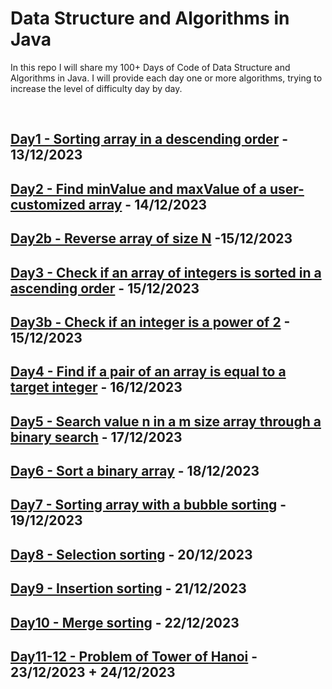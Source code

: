 # Data Structure and Algorithms in Java

In this repo I will share my 100+ Days of Code of Data Structure and Algorithms in Java.
I will provide each day one or more algorithms, trying to increase the level of difficulty day by day.


<br>


## [Day1 - Sorting array in a descending order](https://github.com/gabrieledore/DS-and-Algorithms-in-Java/blob/main/Day1.java) - 13/12/2023
## [Day2 - Find minValue and maxValue of a user-customized array](https://github.com/gabrieledore/DS-and-Algorithms-in-Java/blob/main/Day2.java) - 14/12/2023
## [Day2b - Reverse array of size N](https://github.com/gabrieledore/DS-and-Algorithms-in-Java/blob/main/Day2b.java) -15/12/2023
## [Day3 - Check if an array of integers is sorted in a ascending order](https://github.com/gabrieledore/DS-and-Algorithms-in-Java/blob/main/Day3.java) - 15/12/2023
## [Day3b - Check if an integer is a power of 2](https://github.com/gabrieledore/DS-and-Algorithms-in-Java/blob/main/Day3b.java) - 15/12/2023
## [Day4 - Find if a pair of an array is equal to a target integer](https://github.com/gabrieledore/DS-and-Algorithms-in-Java/blob/main/Day4.java) - 16/12/2023
## [Day5 - Search value n in a m size array through a binary search](https://github.com/gabrieledore/DS-and-Algorithms-in-Java/blob/main/Day5.java) - 17/12/2023
## [Day6 - Sort a binary array](https://github.com/gabrieledore/DS-and-Algorithms-in-Java/blob/main/Day6.java) - 18/12/2023
## [Day7 - Sorting array with a bubble sorting](https://github.com/gabrieledore/DS-and-Algorithms-in-Java/blob/main/Day7.java) - 19/12/2023
## [Day8 - Selection sorting](https://github.com/gabrieledore/DS-and-Algorithms-in-Java/blob/main/Day8.java) - 20/12/2023
## [Day9 - Insertion sorting](https://github.com/gabrieledore/DS-and-Algorithms-in-Java/blob/main/Day9.java) - 21/12/2023
## [Day10 - Merge sorting](https://github.com/gabrieledore/DS-and-Algorithms-in-Java/blob/main/Day10.java) - 22/12/2023
## [Day11-12 - Problem of Tower of Hanoi](https://github.com/gabrieledore/DS-and-Algorithms-in-Java/blob/main/Day11.java) - 23/12/2023 + 24/12/2023


